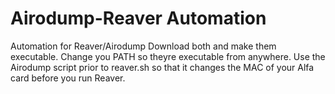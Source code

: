 # Airodump-Reaver Automation
Automation for Reaver/Airodump 
Download both and make them executable.
Change you PATH so theyre executable from anywhere. 
Use the Airodump script prior to reaver.sh so that it changes the MAC of your Alfa card before you run Reaver.
